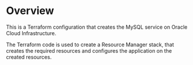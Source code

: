 # Overview
This is a Terraform configuration that creates the MySQL service on Oracle Cloud Infrastructure.

The Terraform code is used to create a Resource Manager stack, that creates the required resources and configures the application on the created resources.